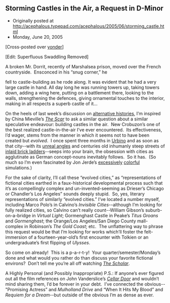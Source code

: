 ## Storming Castles in the Air, a Request in D-Minor

 * Originally posted at http://acephalous.typepad.com/acephalous/2005/06/storming_castle.html
 * Monday, June 20, 2005



[Cross-posted over [yonder](http://www.thevalve.org/go/valve/article/storming\_castles\_in\_the\_air\_a\_bleg\_in\_d\_minor/)]

[Edit: Superfluous Swaddling Removed]

A broken Mr. Dorrit, recently of Marshalsea prison, moved over the
French countryside.  Ensconced in his “snug corner,”
he

fell to castle-building as he rode along. It was evident
that he had a very large castle in hand. All day long he was running
towers up, taking towers down, adding a wing here, putting on a
battlement there, looking to the walls, strengthening the defences,
giving ornamental touches to the interior, making in all respects a
superb castle of it...

On the heels of last week’s discussion on [alternative histories](http://www.thevalve.org/go/valve/article/crypto\_communisto\_conflagration\_100\_guaranteed\_or\_happenstance\_and\_identity/), I’m inspired by China Mieville’s [_The Scar_](http://www.amazon.com/exec/obidos/tg/detail/-/0345444388/qid=1119292159/sr=8-3/ref=pd\_bbs\_3/103-0718353-4437452?v=glance&s=books&n=507846)
to ask a similar question about a similar speculative endeavour:
building castles in the air.  New Crobuzon’s one of the best
realized castle-in-the-air I’ve ever encountered.  Its
effectiveness, I’d wager, stems from the manner in which it seems
not to have been created but _evolved_.  I once spent three months in [Urbino](http://acephalous.typepad.com/photos/urbino/53\_urbino.html) and as soon as that city--with its [unreal angles](http://acephalous.typepad.com/photos/urbino/49\_urbino.html) and centuries old inhumanly steep streets of [inlaid brick ladders](http://acephalous.typepad.com/photos/urbino/50\_urbino.html)--seeps
into your brain, the obsession with cities as agglutinate as German
concept-nouns inevitably follows.  So it has.  (So much so
I’m even fascinated by Jon Jerde’s [excessively](http://www.wildnatureimages.com/images%!/(MISSING)041008-116..jpg) [colorful](http://www.photohome.com/pictures/california-pictures/san-diego/horton-plaza-1a.jpg) simulations.)  

For the sake of clarity, I’ll call these “evolved
cities,” as “representations of fictional cities earthed in
a faux-historical developmental process such that it’s as
compellingly complex and un-invented-seeming as Drieser’s Chicago
or Chandler’s Los Angeles” sounds deeply stupid.  So,
yes, literary representations of similarly “evolved
cities.” I’ve located a number myself, including Marco
Polo’s in Calvino’s _Invisible Cities_--although
I’m looking for fully realized cities, so Calvino can’t
really count--William Gibson’s suburb-on-a-bridge in _Virtual Light_; Gormenghast Castle in Peake’s _Titus Groans_ and _Gormenghast_; the Orange/Los Angeles/San Diego County mall-complex in Robinson’s _The Gold Coast_;
etc.  The unflattering way to phrase this request would be that
I’m looking for works which’ll foster the felt-immersion of
a fourteen-year-old’s first encounter with Tolkien or an
undergraduate’s first flipping of _Ulysses_.  

So come on already!  This is a p-a-r-t-y!  Your
quarter/semester/Monday’s done and what would you rather do than
discuss your favorite fictional environs?  Don’t tell me
you’re all off watching [_The Scholar_](http://abc.go.com/primetime/scholar/index.html).

A Highly Personal (and Possibly Inappropriate) P.S.: If
anyone’s ever figured out all the film references on John
Vanderslice’s [_Cellar Door_](http://www.johnvanderslice.com/html/lyrics\_cd.html)
and wouldn’t mind sharing them, I’d be forever in your
debt.  I’ve connected the obvious--"Promising Actress”
and _Mulholland Drive_ and “When It Hits My Blood” and _Requiem for a Dream_--but outside of the obvious I’m as dense as ever.

		

